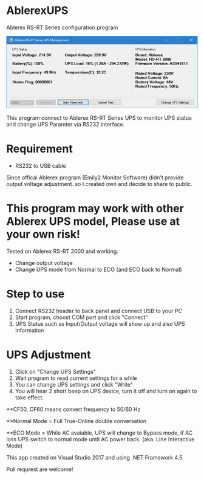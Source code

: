 # AblerexUPS
Ablerex RS-RT Series configuration program

![Program Screenshot](https://raw.githubusercontent.com/nProtect/AblerexUPS/master/screenshot.png)

This program connect to Ablerex RS-RT Series UPS to monitor UPS status and change UPS Paramter via RS232 interface.

# Requirement
- RS232 to USB cable

Since offical Ablerex program (Emily2 Monitor Software) didn't provide output voltage adjustment.
so I created own and decide to share to public.

# This program may work with other Ablerex UPS model, Please use at your own risk!

Tested on Ablerex RS-RT 2000 and working.
- Change output voltage
- Change UPS mode from Normal to ECO (and ECO back to Normal)

# Step to use
1. Connect RS232 header to back panel and connect USB to your PC
2. Start program, choost COM port and click "Connect"
3. UPS Status such as Input/Output voltage will show up and also UPS information

# UPS Adjustment
1. Click on "Change UPS Settings"
2. Wait program to read current settings for a while
3. You can change UPS settings and click "Write"
4. You will hear 2 short beep on UPS device, turn it off and turn on again to take effect.

**CF50, CF60 means convert frequency to 50/60 Hz

**Normal Mode = Full True-Online double conversation

**ECO Mode = While AC avaiable, UPS will change to Bypass mode, if AC loss UPS switch to normal mode until AC power back. (aka. Line Interactive Mode)

This app created on Visual Studio 2017 and using .NET Framework 4.5

Pull requrest are welcome!
